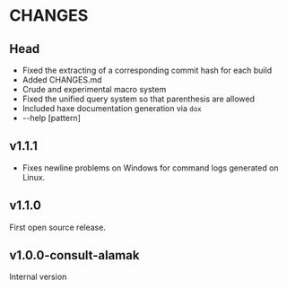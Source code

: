 CHANGES
=======


Head
----
 - Fixed the extracting of a corresponding commit hash for each build
 - Added CHANGES.md
 - Crude and experimental macro system
 - Fixed the unified query system so that parenthesis are allowed
 - Included haxe documentation generation via `dox`
 - --help [pattern]


v1.1.1
------
 - Fixes newline problems on Windows for command logs generated on Linux.


v1.1.0
------
First open source release.


v1.0.0-consult-alamak
---------------------
Internal version
